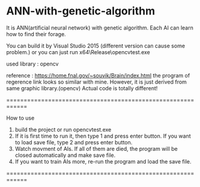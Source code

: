 # ANN-with-genetic-algorithm
It is ANN(artificial neural network) with genetic algorithm. Each AI can learn how to find their forage.

You can build it by Visual Studio 2015 (different version can cause some problem.)
or you can just run x64\Release\opencvtest.exe

used library : opencv

reference : https://home.fnal.gov/~souvik/Brain/index.html
the program of regerence link looks so similar with mine. However, it is just derived from same graphic library.(opencv)
Actual code is totally different!

============================================================

How to use

1. build the project or run opencvtest.exe
2. If it is first time to run it, then type 1 and press enter button. If you want to load save file, type 2 and press enter button.
3. Watch movment of AIs. If all of them are died, the program will be closed automatically and make save file.
4. If you want to train AIs more, re-run the program and load the save file.

============================================================
